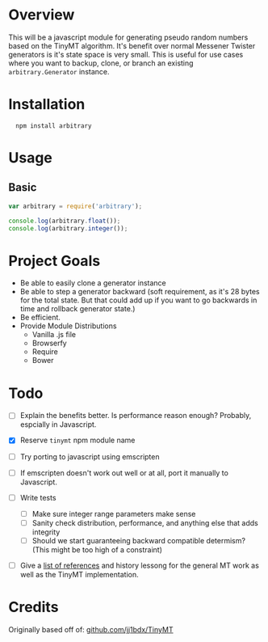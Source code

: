 # Overview
This will be a javascript module for generating pseudo random numbers based on the TinyMT algorithm. It's benefit over normal
Messener Twister generators is it's state space is very small. This is useful for use cases where you want to backup, clone, or branch
an existing ```arbitrary.Generator``` instance.

# Installation

      npm install arbitrary

# Usage 

## Basic

```js
var arbitrary = require('arbitrary');

console.log(arbitrary.float());
console.log(arbitrary.integer());
```

# Project Goals
 - Be able to easily clone a generator instance
 - Be able to step a generator backward (soft requirement, as it's 28 bytes for the total state. But that could add up if you want to go backwards in time and rollback generator state.)
 - Be efficient.
 - Provide Module Distributions
   - Vanilla .js file
   - Browserfy
   - Require
   - Bower

# Todo

  - [ ] Explain the benefits better. Is performance reason enough? Probably, espcially in Javascript.
  - [x] Reserve ```tinymt``` npm module name
  - [ ] Try porting to javascript using emscripten
  - [ ] If emscripten doesn't work out well or at all, port it manually to Javascript.
  - [ ] Write tests
    - [ ] Make sure integer range parameters make sense
    - [ ] Sanity check distribution, performance, and anything else that adds integrity
    - [ ] Should we start guaranteeing backward compatible determism? (This might be too high of a constraint)
  - [ ] Give a [list of references](http://www.math.sci.hiroshima-u.ac.jp/~m-mat/MT/ARTICLES/earticles.html) and history lessong for the general MT work as well as the TinyMT implementation.


# Credits

Originally based off of: [github.com/jj1bdx/TinyMT](https://github.com/jj1bdx/TinyMT)
